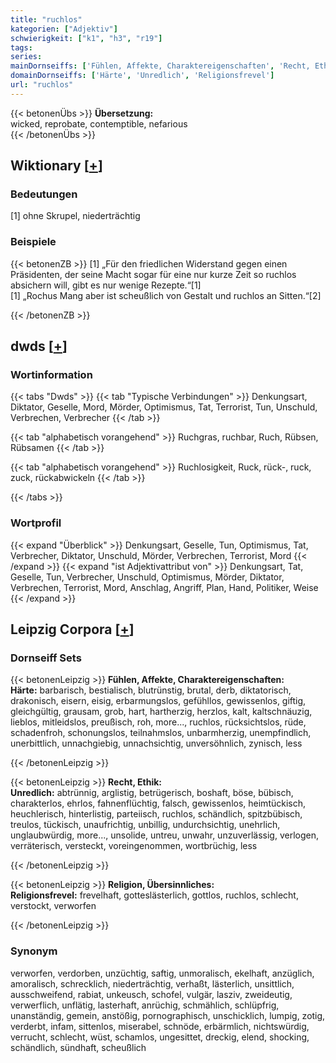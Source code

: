 ```yaml
---
title: "ruchlos"
kategorien: ["Adjektiv"]
schwierigkeit: ["k1", "h3", "r19"]
tags:
series:
mainDornseiffs: ['Fühlen, Affekte, Charaktereigenschaften', 'Recht, Ethik', 'Religion, Übersinnliches']
domainDornseiffs: ['Härte', 'Unredlich', 'Religionsfrevel']
url: "ruchlos"
---
```


{{< betonenÜbs >}}
**Übersetzung:**  
wicked, reprobate, contemptible, nefarious  
{{< /betonenÜbs >}}

## Wiktionary [[+](https://de.wiktionary.org/wiki/ruchlos)]

### Bedeutungen
[1] ohne Skrupel, niederträchtig  

### Beispiele
{{< betonenZB >}}
[1] „Für den friedlichen Widerstand gegen einen Präsidenten, der seine Macht sogar für eine nur kurze Zeit so ruchlos absichern will, gibt es nur wenige Rezepte.“[1]  
[1] „Rochus Mang aber ist scheußlich von Gestalt und ruchlos an Sitten.“[2]  

{{< /betonenZB >}}


## dwds [[+](https://www.dwds.de/wb/ruchlos)]

### Wortinformation
{{< tabs "Dwds" >}}
{{< tab "Typische Verbindungen" >}}
Denkungsart, Diktator, Geselle, Mord, Mörder, Optimismus, Tat, Terrorist, Tun, Unschuld, Verbrechen, Verbrecher
{{< /tab >}}

{{< tab "alphabetisch vorangehend" >}}
Ruchgras, ruchbar, Ruch, Rübsen, Rübsamen
{{< /tab >}}

{{< tab "alphabetisch vorangehend" >}}
Ruchlosigkeit, Ruck, rück-, ruck, zuck, rückabwickeln
{{< /tab >}}

{{< /tabs >}}

### Wortprofil
{{< expand "Überblick" >}} Denkungsart, Geselle, Tun, Optimismus, Tat, Verbrecher, Diktator, Unschuld, Mörder, Verbrechen, Terrorist, Mord {{< /expand >}}
{{< expand "ist Adjektivattribut von" >}} Denkungsart, Tat, Geselle, Tun, Verbrecher, Unschuld, Optimismus, Mörder, Diktator, Verbrechen, Terrorist, Mord, Anschlag, Angriff, Plan, Hand, Politiker, Weise {{< /expand >}}

## Leipzig Corpora [[+](https://corpora.uni-leipzig.de/en/res?word=ruchlos&corpusId=deu_newscrawl-public_2018)]

### Dornseiff Sets
{{< betonenLeipzig >}}
**Fühlen, Affekte, Charaktereigenschaften:**  
**Härte:** barbarisch, bestialisch, blutrünstig, brutal, derb, diktatorisch, drakonisch, eisern, eisig, erbarmungslos, gefühllos, gewissenlos, giftig, gleichgültig, grausam, grob, hart, hartherzig, herzlos, kalt, kaltschnäuzig, lieblos, mitleidslos, preußisch, roh, more..., ruchlos, rücksichtslos, rüde, schadenfroh, schonungslos, teilnahmslos, unbarmherzig, unempfindlich, unerbittlich, unnachgiebig, unnachsichtig, unversöhnlich, zynisch, less  

{{< /betonenLeipzig >}}


{{< betonenLeipzig >}}
**Recht, Ethik:**  
**Unredlich:** abtrünnig, arglistig, betrügerisch, boshaft, böse, bübisch, charakterlos, ehrlos, fahnenflüchtig, falsch, gewissenlos, heimtückisch, heuchlerisch, hinterlistig, parteiisch, ruchlos, schändlich, spitzbübisch, treulos, tückisch, unaufrichtig, unbillig, undurchsichtig, unehrlich, unglaubwürdig, more..., unsolide, untreu, unwahr, unzuverlässig, verlogen, verräterisch, versteckt, voreingenommen, wortbrüchig, less  

{{< /betonenLeipzig >}}


{{< betonenLeipzig >}}
**Religion, Übersinnliches:**  
**Religionsfrevel:** frevelhaft, gotteslästerlich, gottlos, ruchlos, schlecht, verstockt, verworfen  

{{< /betonenLeipzig >}}

### Synonym
verworfen, verdorben, unzüchtig, saftig, unmoralisch, ekelhaft, anzüglich, amoralisch, schrecklich, niederträchtig, verhaßt, lästerlich, unsittlich, ausschweifend, rabiat, unkeusch, schofel, vulgär, lasziv, zweideutig, verwerflich, unflätig, lasterhaft, anrüchig, schmählich, schlüpfrig, unanständig, gemein, anstößig, pornographisch, unschicklich, lumpig, zotig, verderbt, infam, sittenlos, miserabel, schnöde, erbärmlich, nichtswürdig, verrucht, schlecht, wüst, schamlos, ungesittet, dreckig, elend, shocking, schändlich, sündhaft, scheußlich

